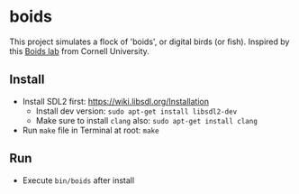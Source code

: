 # boids
This project simulates a flock of 'boids', or digital birds (or fish). Inspired by this [Boids lab](https://people.ece.cornell.edu/land/courses/ece4760/labs/s2021/Boids/Boids.html) from Cornell University.

## Install
- Install SDL2 first: https://wiki.libsdl.org/Installation
  - Install dev version: `sudo apt-get install libsdl2-dev`
  - Make sure to install `clang` also: `sudo apt-get install clang`
- Run `make` file in Terminal at root: `make`

## Run
- Execute `bin/boids` after install

